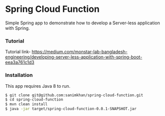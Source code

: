 # Spring Cloud Function

Simple Spring app to demonstrate how to develop a Server-less application with Spring.

### Tutorial

Tutorial link- https://medium.com/monstar-lab-bangladesh-engineering/developing-server-less-application-with-spring-boot-eea3a761c1d3

### Installation

This app requires Java 8 to run.

```sh
$ git clone git@github.com:sanimkhan/spring-cloud-function.git
$ cd spring-cloud-function
$ mvn clean install
$ java -jar target/spring-cloud-function-0.0.1-SNAPSHOT.jar
```

